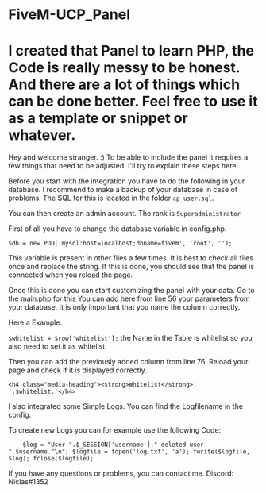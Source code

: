 # FiveM-UCP_Panel

# I created that Panel to learn PHP, the Code is really messy to be honest. And there are a lot of things which can be done better. Feel free to use it as a template or snippet or whatever.
Hey and welcome stranger. :)
To be able to include the panel it requires a few things that need to be adjusted.
I'll try to explain these steps here.

Before you start with the integration you have to do the following in your database. I recommend to make a backup of your database in case of problems.
The SQL for this is located in the folder `cp_user.sql`.

You can then create an admin account.
The rank is `Superadministrator`

First of all you have to change the database variable in config.php.

`$db = new PDO('mysql:host=localhost;dbname=fivem', 'root', ''); `

This variable is present in other files a few times.
It is best to check all files once and replace the string.
If this is done, you should see that the panel is connected when you reload the page.

Once this is done you can start customizing the panel with your data.
Go to the main.php for this
You can add here from line 56 your parameters from your database. It is only important that you name the column correctly.

Here a Example:

`$whitelist = $row['whitelist'];` the Name in the Table is whitelist so you also need to set it as whitelist.

Then you can add the previously added column from line 76. Reload your page and check if it is displayed correctly.

`<h4 class="media-heading"><strong>Whitelist</strong>: '.$whitelist.'</h4>`

I also integrated some Simple Logs. You can find the Logfilename in the config.

To create new Logs you can for example use the following Code:

`    $log = "User ".$_SESSION['username']." deleted user ".$username."\n";
    $logfile = fopen('log.txt', 'a');
    fwrite($logfile, $log);
    fclose($logfile);`

If you have any questions or problems, you can contact me. Discord: Niclas#1352
